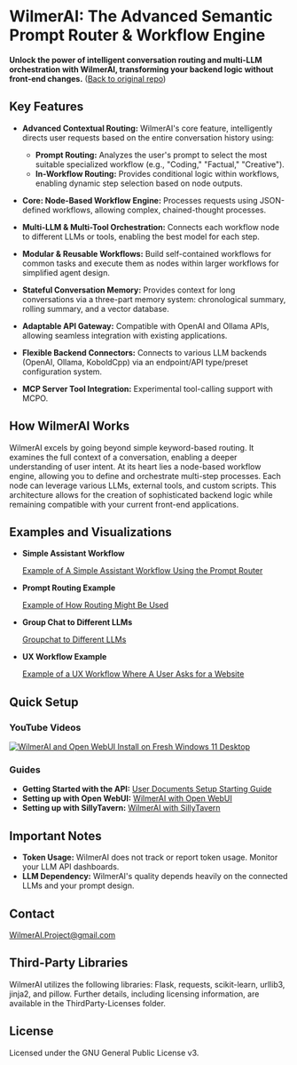 # WilmerAI: The Advanced Semantic Prompt Router & Workflow Engine

**Unlock the power of intelligent conversation routing and multi-LLM orchestration with WilmerAI, transforming your backend logic without front-end changes.** ([Back to original repo](https://github.com/SomeOddCodeGuy/WilmerAI))

## Key Features

*   **Advanced Contextual Routing:** WilmerAI's core feature, intelligently directs user requests based on the entire conversation history using:
    *   **Prompt Routing:** Analyzes the user's prompt to select the most suitable specialized workflow (e.g., "Coding," "Factual," "Creative").
    *   **In-Workflow Routing:** Provides conditional logic within workflows, enabling dynamic step selection based on node outputs.

*   **Core: Node-Based Workflow Engine:** Processes requests using JSON-defined workflows, allowing complex, chained-thought processes.

*   **Multi-LLM & Multi-Tool Orchestration:** Connects each workflow node to different LLMs or tools, enabling the best model for each step.

*   **Modular & Reusable Workflows:** Build self-contained workflows for common tasks and execute them as nodes within larger workflows for simplified agent design.

*   **Stateful Conversation Memory:** Provides context for long conversations via a three-part memory system: chronological summary, rolling summary, and a vector database.

*   **Adaptable API Gateway:** Compatible with OpenAI and Ollama APIs, allowing seamless integration with existing applications.

*   **Flexible Backend Connectors:** Connects to various LLM backends (OpenAI, Ollama, KoboldCpp) via an endpoint/API type/preset configuration system.

*   **MCP Server Tool Integration:** Experimental tool-calling support with MCPO.

## How WilmerAI Works

WilmerAI excels by going beyond simple keyword-based routing. It examines the full context of a conversation, enabling a deeper understanding of user intent. At its heart lies a node-based workflow engine, allowing you to define and orchestrate multi-step processes. Each node can leverage various LLMs, external tools, and custom scripts. This architecture allows for the creation of sophisticated backend logic while remaining compatible with your current front-end applications.

## Examples and Visualizations

*   **Simple Assistant Workflow**

    [Example of A Simple Assistant Workflow Using the Prompt Router](Docs/Examples/Images/Wilmer-Assistant-Workflow-Example.jpg)

*   **Prompt Routing Example**

    [Example of How Routing Might Be Used](Docs/Examples/Images/Wilmer-Categorization-Workflow-Example.png)

*   **Group Chat to Different LLMs**

    [Groupchat to Different LLMs](Docs/Examples/Images/Wilmer-Groupchat-Workflow-Example.png)

*   **UX Workflow Example**

    [Example of a UX Workflow Where A User Asks for a Website](Docs/Examples/Images/Wilmer-Simple-Coding-Workflow-Example.jpg)

## Quick Setup

### YouTube Videos

[![WilmerAI and Open WebUI Install on Fresh Windows 11 Desktop](https://img.youtube.com/vi/KDpbxHMXmTs/0.jpg)](https://www.youtube.com/watch?v=KDpbxHMXmTs "WilmerAI and Open WebUI Install on Fresh Windows 11 Desktop")

### Guides

*   **Getting Started with the API:** [User Documents Setup Starting Guide](Docs/_User_Documentation/Setup/_Getting-Start_Wilmer-Api.md)
*   **Setting up with Open WebUI:** [WilmerAI with Open WebUI](Docs/_User_Documentation/Setup/Open-WebUI.md)
*   **Setting up with SillyTavern:** [WilmerAI with SillyTavern](Docs/_User_Documentation/Setup/SillyTavern.md)

## Important Notes

*   **Token Usage:**  WilmerAI does not track or report token usage. Monitor your LLM API dashboards.
*   **LLM Dependency:** WilmerAI's quality depends heavily on the connected LLMs and your prompt design.

## Contact

WilmerAI.Project@gmail.com

## Third-Party Libraries

WilmerAI utilizes the following libraries: Flask, requests, scikit-learn, urllib3, jinja2, and pillow. Further details, including licensing information, are available in the ThirdParty-Licenses folder.

## License

Licensed under the GNU General Public License v3.